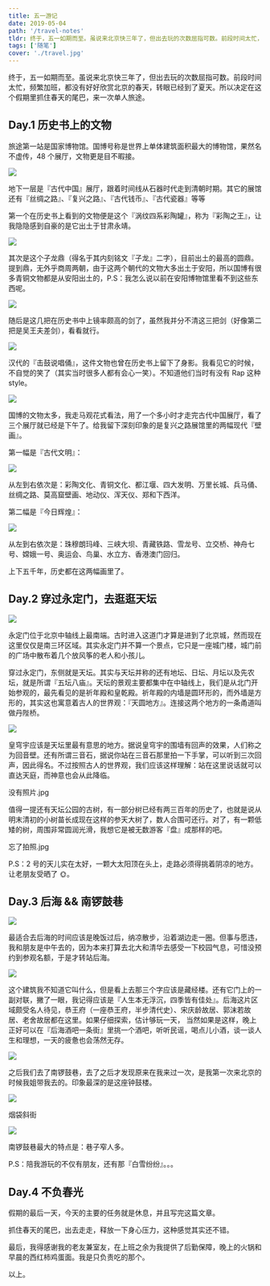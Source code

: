 ```yaml
---
title: 五一游记
date: 2019-05-04
path: '/travel-notes'
tldr: 终于，五一如期而至。虽说来北京快三年了，但出去玩的次数屈指可数。前段时间太忙，频繁加班，都没有好好欣赏北京的春天，转眼已经到了夏天。所以决定在这个假期里抓住春天的尾巴，来一次单人旅途。
tags: ['随笔']
cover: './travel.jpg'
---
```


终于，五一如期而至。虽说来北京快三年了，但出去玩的次数屈指可数。前段时间太忙，频繁加班，都没有好好欣赏北京的春天，转眼已经到了夏天。所以决定在这个假期里抓住春天的尾巴，来一次单人旅途。

## Day.1 历史书上的文物

旅途第一站是国家博物馆。国博号称是世界上单体建筑面积最大的博物馆，果然名不虚传，48 个展厅，文物更是目不暇接。

![](https://mmbiz.qpic.cn/mmbiz_jpg/zTkevcp2vMLTrIpQKia1p6M8Wlw2M75QJY0R7XtLYYavFO2Jhb7BmicYQO0CYHDd11EjN1F2juu3Jy89B4Xp9mzw/0?wx_fmt=jpeg)

地下一层是『古代中国』展厅，跟着时间线从石器时代走到清朝时期。其它的展馆还有『丝绸之路』、『复兴之路』、『古代钱币』、『古代瓷器』等等

第一个在历史书上看到的文物便是这个『涡纹四系彩陶罐』，称为『彩陶之王』，让我隐隐感到自豪的是它出土于甘肃永靖。

![](https://mmbiz.qpic.cn/mmbiz_jpg/zTkevcp2vMLTrIpQKia1p6M8Wlw2M75QJrz97U4HjaPLXjP2DA15R6icS8pctXibk6lHaek3eoziaLCuDkq22PXQDQ/0?wx_fmt=jpeg)

其次是这个子龙鼎（得名于其内刻铭文『子龙』二字），目前出土的最高的圆鼎。提到鼎，无外乎商周两朝，由于这两个朝代的文物大多出土于安阳，所以国博有很多青铜文物都是从安阳出土的，P.S：我怎么说以前在安阳博物馆里看不到这些东西呢。

![](https://mmbiz.qpic.cn/mmbiz_jpg/zTkevcp2vMLTrIpQKia1p6M8Wlw2M75QJj3cKOgMIzM8n6ZibfQPia1Tn6OCjqXMwGwvBKtRPcLZic83AKk1m8JkOg/0?wx_fmt=jpeg)

随后是这几把在历史书中上镜率颇高的剑了，虽然我并分不清这三把剑（好像第二把是吴王夫差剑），看看就行。

![](https://mmbiz.qpic.cn/mmbiz_jpg/zTkevcp2vMLTrIpQKia1p6M8Wlw2M75QJmscETCRLE7aabq7K8eleJf72DLYEelTwVHcHiaAwmHrLv0RaTgJxa1w/0?wx_fmt=jpeg)

汉代的『击鼓说唱俑』，这件文物也曾在历史书上留下了身影。我看见它的时候，不自觉的笑了（其实当时很多人都有会心一笑）。不知道他们当时有没有 Rap 这种 style。

![](https://mmbiz.qpic.cn/mmbiz_jpg/zTkevcp2vMLTrIpQKia1p6M8Wlw2M75QJUTZicMxjBT7rM4AkYYFXd4hwDltbs91V8WmdTW7ELO51JhJInM1SXQw/0?wx_fmt=jpeg)

国博的文物太多，我走马观花式看法，用了一个多小时才走完古代中国展厅，看了三个展厅就已经是下午了。给我留下深刻印象的是复兴之路展馆里的两幅现代『壁画』。

第一幅是『古代文明』：

![](https://mmbiz.qpic.cn/mmbiz_jpg/zTkevcp2vMLTrIpQKia1p6M8Wlw2M75QJQPfeOFcpcRdC5EaDMxfjQN14aldgcbX6dH4XBY8wlUDrpXXHAicU3aw/0?wx_fmt=jpeg)

从左到右依次是：彩陶文化、青铜文化、都江堰、四大发明、万里长城、兵马俑、丝绸之路、莫高窟壁画、地动仪、浑天仪、郑和下西洋。

第二幅是『今日辉煌』：

![](https://mmbiz.qpic.cn/mmbiz_jpg/zTkevcp2vMLTrIpQKia1p6M8Wlw2M75QJ00ekYR2P3biaTtKKXaUl4eRpXLww45Jc3Yv9V5vgJFpuOydFyzL5Oqg/0?wx_fmt=jpeg)

从左到右依次是：珠穆朗玛峰、三峡大坝、青藏铁路、雪龙号、立交桥、神舟七号、嫦娥一号、奥运会、鸟巢、水立方、香港澳门回归。

上下五千年，历史都在这两幅画里了。

## Day.2 穿过永定门，去逛逛天坛

![](https://mmbiz.qpic.cn/mmbiz_jpg/zTkevcp2vMLTrIpQKia1p6M8Wlw2M75QJAhRuCbcu4HfCp4tYaFib7meNhXmicPiaeJbzkKS2sOQ62D99vvbhepkIw/0?wx_fmt=jpeg)

永定门位于北京中轴线上最南端。古时进入这道门才算是进到了北京城，然而现在这里仅仅是南三环区域。其实永定门并不算一个景点，它只是一座城门楼，城门前的广场中散布着几个放风筝的老人和小孩儿。

穿过永定门，东侧就是天坛。其实与天坛并称的还有地坛、日坛、月坛以及先农坛，就是所谓『五坛八庙』。天坛的景观主要都集中在中轴线上，我们是从北门开始参观的，最先看见的是祈年殿和皇乾殿。祈年殿的内墙是圆环形的，而外墙是方形的，其实这也寓意着古人的世界观：『天圆地方』。连接这两个地方的一条甬道叫做丹陛桥。

![](https://mmbiz.qpic.cn/mmbiz_jpg/zTkevcp2vMLTrIpQKia1p6M8Wlw2M75QJIJ8HKHCUkLCb5Cl1Bo9I7BI8qgdol9kicBuKHegqAYunu0sMavHGpyg/0?wx_fmt=jpeg)

皇穹宇应该是天坛里最有意思的地方。据说皇穹宇的围墙有回声的效果，人们称之为回音壁。还有所谓三音石，据说你站在三音石那里拍一下手掌，可以听到三次回声，因此得名。不过按照古人的世界观，我们应该这样理解：站在这里说话就可以直达天庭，而神意也会从此降临。

没有照片.jpg

值得一提还有天坛公园的古树，有一部分树已经有两三百年的历史了，也就是说从明末清初的小树苗长成现在这样的参天大树了，数人合围可还行。对了，有一颗低矮的树，周围非常圆润光滑，我想它是被无数游客『盘』成那样的吧。

忘了拍照.jpg

P.S：2 号的天儿实在太好，一颗大太阳顶在头上，走路必须得挑着阴凉的地方。让老朋友受晒了 🌞。

## Day.3 后海 && 南锣鼓巷

![](https://mmbiz.qpic.cn/mmbiz_jpg/zTkevcp2vMLTrIpQKia1p6M8Wlw2M75QJACxpZgRYa8MS3TvXhB0icVT1vqENpa5Ou3vggWdeuNEMPMDrSXB2CDw/0?wx_fmt=jpeg)

最适合去后海的时间应该是晚饭过后，纳凉散步，沿着湖边走一圈。但事与愿违，我和朋友是中午去的，因为本来打算去北大和清华去感受一下校园气息，可惜没预约到参观名额，于是才转站后海。

![](https://mmbiz.qpic.cn/mmbiz_jpg/zTkevcp2vMLTrIpQKia1p6M8Wlw2M75QJZ3ECXaCzZHfE0Og33OeQV1WhL5MoWoHc7PQKj5OwUib0P0vFc870DVw/0?wx_fmt=jpeg)

这个建筑我不知道它叫什么，但是看上去那三个字应该是藏经楼。还有它门上的一副对联，撇了一眼，我记得应该是『人生本无浮沉，四季皆有佳处』。后海这片区域颇受名人待见，恭王府（一座恭王府，半步清代史）、宋庆龄故居、郭沫若故居、老舍故居都在这里。如果仔细探索，估计够玩一天， 当然如果是这样，晚上正好可以在『后海酒吧一条街』里挑一个酒吧，听听民谣，喝点儿小酒，谈一谈人生和理想，一天的疲惫也会荡然无存。

![](https://mmbiz.qpic.cn/mmbiz_jpg/zTkevcp2vMLTrIpQKia1p6M8Wlw2M75QJe9EtOJ3MJDhsJWDEdoHJS6XEyic6gVB1aS0J4pJibHCt97ukQmzFEWbw/0?wx_fmt=jpeg)

之后我们去了南锣鼓巷，去了之后才发现原来在我来过一次，是我第一次来北京的时候我姐带我去的。印象最深的是这座钟鼓楼。

![](https://mmbiz.qpic.cn/mmbiz_jpg/zTkevcp2vMLTrIpQKia1p6M8Wlw2M75QJjmbEnDEyLfPM1Bkk77jtib1ISzss5pNrE9GQ0picZNKnMDnMibh1slIxw/0?wx_fmt=jpeg)

烟袋斜街

![](https://mmbiz.qpic.cn/mmbiz_jpg/zTkevcp2vMLTrIpQKia1p6M8Wlw2M75QJYR3PWhAmY5xk4vQIhghPFZr4ZPjpIGf2HB49LIuzrJuibLg1zHZQyTw/0?wx_fmt=jpeg)

南锣鼓巷最大的特点是：巷子窄人多。

P.S：陪我游玩的不仅有朋友，还有那『白雪纷纷』。。。

## Day.4 不负春光

假期的最后一天，今天的主要的任务就是休息，并且写完这篇文章。

抓住春天的尾巴，出去走走，释放一下身心压力，这种感觉其实还不错。

最后，我得感谢我的老友兼室友，在上班之余为我提供了后勤保障，晚上的火锅和早晨的西红柿鸡蛋面。我是只负责吃的那个。

以上。
